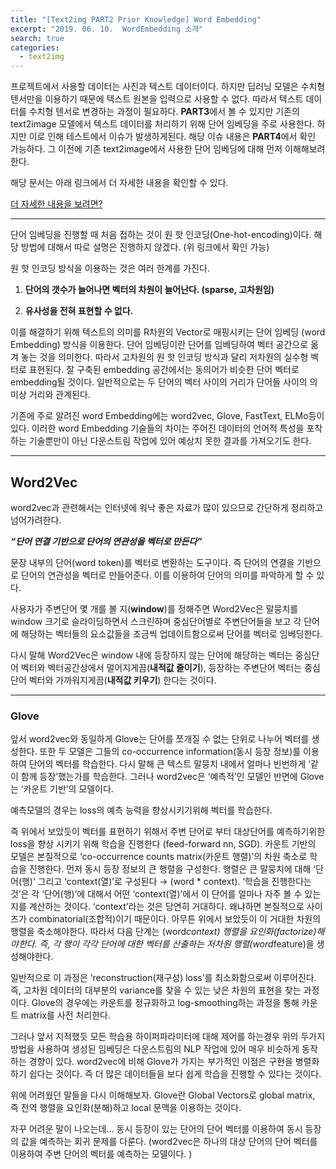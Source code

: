 ```yaml
---
title: "[Text2img PART2 Prior Knowledge] Word Embedding"
excerpt: "2019. 06. 10.  WordEmbedding 소개"
search: true
categories: 
  - text2img
---
```

프로젝트에서 사용할 데이터는 사진과 텍스트 데이터이다. 하지만 딥러닝 모델은 수치형 텐서만을 이용하기 때문에 텍스트 원본을 입력으로 사용할 수 없다. 따라서 텍스트 데이터를 수치형 텐서로 변경하는 과정이 필요하다. 
**PART3**에서 볼 수 있지만 기존의 text2image 모델에서 텍스트 데이터를 처리하기 위해 단어 임베딩을 주로 사용한다. 하지만 이로 인해 테스트에서 이슈가 발생하게된다. 해당 이슈 내용은 **PART4**에서 확인 가능하다.  그 이전에 기존 text2image에서 사용한 단어 임베딩에 대해 먼저 이해해보려한다. 

해당 문서는 아래 링크에서 더 자세한 내용을 확인할 수 있다. 

[더 자세한 내용을 보려면?](<https://docs.google.com/document/d/141f839bNky8Tx5jfvu7q7IqFXdNzuszL8x15zh26De0/edit>)

-----------

단어 임베딩을 진행할 때 처음 접하는 것이 원 핫 인코딩(One-hot-encoding)이다. 해당 방법에 대해서 따로 설명은 진행하지 않겠다. (위 링크에서 확인 가능)

원 핫 인코딩 방식을 이용하는 것은 여러 한계를 가진다. 

1. **단어의 갯수가 늘어나면 벡터의 차원이 늘어난다. (sparse, 고차원임)**

2. **유사성을 전혀 표현할 수 없다.**

이를 해결하기 위해 텍스트의 의미를 R차원의 Vector로 매핑시키는 단어 임베딩 (word Embedding) 방식을 이용한다. 단어 임베딩이란 단어를 임베딩하여 벡터 공간으로 옮겨 놓는 것을 의미한다. 따라서 고차원의  원 핫 인코딩 방식과 달리 저차원의 실수형 벡터로 표현된다. 잘 구축된 embedding 공간에서는 동의어가 비슷한 단어 벡터로 embedding될 것이다. 일반적으로는 두 단어의 벡터 사이의 거리가 단어들 사이의 의미상 거리와 관계된다.

기존에 주로 알려진 word Embedding에는 word2vec, Glove, FastText, ELMo등이 있다. 이러한 word Embedding 기술들의 차이는  주어진 데이터의 언어적 특성을 포착하는 기술뿐만이 아닌 다운스트림 작업에 있어 예상치 못한 결과를 가져오기도 한다.

-----------------

## Word2Vec 

word2vec과 관련해서는 인터넷에 워낙 좋은 자료가 많이 있으므로 간단하게 정리하고 넘어가려한다. 

***“단어 연결 기반으로 단어의 연관성을 벡터로 만든다”***

문장 내부의 단어(word token)를 벡터로 변환하는 도구이다. 즉 단어의 연결을 기반으로 단어의 연관성을 벡터로 만들어준다. 이를 이용하여 단어의 의미를 파악하게 할 수 있다. 

사용자가 주변단어 몇 개를 볼 지(**window**)를 정해주면 Word2Vec은 말뭉치를 window 크기로 슬라이딩하면서 스크린하며 중심단어별로 주변단어들을 보고 각 단어에 해당하는 벡터들의 요소값들을 조금씩 업데이트함으로써 단어를 벡터로 임베딩한다. 

다시 말해 Word2Vec은 window 내에 등장하지 않는 단어에 해당하는 벡터는 중심단어 벡터와 벡터공간상에서 멀어지게끔(**내적값 줄이기**), 등장하는 주변단어 벡터는 중심단어 벡터와 가까워지게끔(**내적값 키우기**) 한다는 것이다. 

--------------------

### Glove 

앞서 word2vec와 동일하게 Glove는 단어를 쪼개질 수 없는 단위로 나누어 벡터를 생성한다. 또한 두 모델은 그들의 co-occurrence information(동시 등장 정보)를 이용하여 단어의 벡터를 학습한다. 다시 말해 큰 텍스트 말뭉치 내에서 얼마나 빈번하게 ‘같이 함께 등장’했는가를 학습한다. 그러나 word2vec은 ‘예측적’인 모델인 반면에 Glove는 ‘카운트 기반’의 모델이다. 

예측모델의 경우는 loss의 예측 능력을 향상시키기위해 벡터를 학습한다. 

즉 위에서 보았듯이 벡터를 표현하기 위해서 주변 단어로 부터 대상단어를 예측하기위한 loss을 향상 시키기 위해 학습을 진행한다 (feed-forward nn, SGD). 카운트 기반의 모델은 본질적으로 ‘co-occurrence counts matrix(카운트 행렬)’의 차원 축소로 학습을 진행한다.  먼저 동시 등장 정보의 큰 행렬을 구성한다. 행렬은 큰 말뭉치에 대해 ‘단어(행)’ 그리고 ‘context(열)’로 구성된다 → (word * context). ‘학습을 진행한다는 것’은 각 ‘단어(행)’에 대해서 어떤 ‘context(열)’에서 이 단어를 얼마나 자주 볼 수 있는지를 계산하는 것이다. ‘context’라는 것은 당연히 거대하다. 왜냐하면 본질적으로 사이즈가 combinatorial(조합적)이기 때문이다. 아무튼 위에서 보았듯이 이 거대한 차원의 행렬을 축소해야한다. 따라서 다음 단계는 (word*context) 행렬을 요인화(factorize)해야한다. 즉, 각 행이 각각 단어에 대한 벡터를 산출하는 저차원 행렬(word*feature)을 생성해야한다.

일반적으로 이 과정은 ‘reconstruction(재구성) loss’를 최소화함으로써 이루어진다. 즉, 고차원 데이터의 대부분의 variance를 찾을 수 있는 낮은 차원의 표현을 찾는 과정이다. Glove의 경우에는 카운트를 정규화하고 log-smoothing하는 과정을 통해 카운트 matrix를 사전 처리한다. 

그러나 앞서 지적했듯 모든 학습용 하이퍼파라미터에 대해 제어를 하는경우  위의 두가지 방법을 사용하여 생성된 임베딩은 다운스트림의 NLP 작업에 있어 매우 비슷하게 동작하는 경향이 있다. 
word2vec에 비해 Glove가 가지는 부가적인 이점은 구현을 병렬화하기 쉽다는 것이다. 즉 더 많은 데이터들을 보다 쉽게 학습을 진행할 수 있다는 것이다. 

위에 어려웠던 말들을 다시 이해해보자. Glove란 Global Vectors로 global matrix, 즉 전역 행렬을 요인화(분해)하고 local 문맥을 이용하는 것이다. 

자꾸 어려운 말이 나오는데… 동시 등장이 있는 단어의 단어 벡터를 이용하여 동시 등장의 값을 예측하는 회귀 문제를 다룬다. (word2vec은 하나의 대상 단어의 단어 벡터를 이용하여 주변 단어의 벡터를 예측하는 모델이다. )
